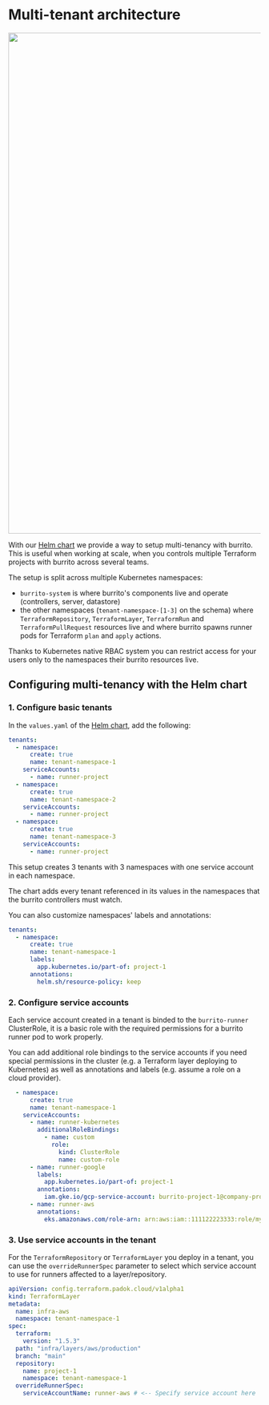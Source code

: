 # Multi-tenant architecture

<p align="center"><img src="../../assets/design/multi-tenant-architecture.excalidraw.png" width="1000px" /></p>

With our [Helm chart](./install/with-helm.md) we provide a way to setup multi-tenancy with burrito. This is useful when working at scale, when you controls multiple Terraform projects with burrito across several teams.

The setup is split across multiple Kubernetes namespaces:

- `burrito-system` is where burrito's components live and operate (controllers, server, datastore)
- the other namespaces (`tenant-namespace-[1-3]` on the schema) where `TerraformRepository`, `TerraformLayer`, `TerraformRun` and `TerraformPullRequest` resources live and where burrito spawns runner pods for Terraform `plan` and `apply` actions.

Thanks to Kubernetes native RBAC system you can restrict access for your users only to the namespaces their burrito resources live.

## Configuring multi-tenancy with the Helm chart

### 1. Configure basic tenants

In the `values.yaml` of the [Helm chart](./install/with-helm.md), add the following:

```yaml
tenants:
  - namespace:
      create: true
      name: tenant-namespace-1
    serviceAccounts:
      - name: runner-project
  - namespace:
      create: true
      name: tenant-namespace-2
    serviceAccounts:
      - name: runner-project
  - namespace:
      create: true
      name: tenant-namespace-3
    serviceAccounts:
      - name: runner-project
```

This setup creates 3 tenants with 3 namespaces with one service account in each namespace.

The chart adds every tenant referenced in its values in the namespaces that the burrito controllers must watch.

You can also customize namespaces' labels and annotations:

```yaml
tenants:
  - namespace:
      create: true
      name: tenant-namespace-1
      labels:
        app.kubernetes.io/part-of: project-1
      annotations:
        helm.sh/resource-policy: keep
```

### 2. Configure service accounts

Each service account created in a tenant is binded to the `burrito-runner` ClusterRole, it is a basic role with the required permissions for a burrito runner pod to work properly.

You can add additional role bindings to the service accounts if you need special permissions in the cluster (e.g. a Terraform layer deploying to Kubernetes) as well as annotations and labels (e.g. assume a role on a cloud provider).

```yaml
  - namespace:
      create: true
      name: tenant-namespace-1
    serviceAccounts:
      - name: runner-kubernetes
        additionalRoleBindings:
          - name: custom
            role:
              kind: ClusterRole
              name: custom-role
      - name: runner-google
        labels:
          app.kubernetes.io/part-of: project-1
        annotations:
          iam.gke.io/gcp-service-account: burrito-project-1@company-project.iam.gserviceaccount.com
      - name: runner-aws
        annotations:
          eks.amazonaws.com/role-arn: arn:aws:iam::111122223333:role/my-role
```

### 3. Use service accounts in the tenant

For the `TerraformRepository` or `TerraformLayer` you deploy in a tenant, you can use the `overrideRunnerSpec` parameter to select which service account to use for runners affected to a layer/repository.

```yaml
apiVersion: config.terraform.padok.cloud/v1alpha1
kind: TerraformLayer
metadata:
  name: infra-aws
  namespace: tenant-namespace-1
spec:
  terraform:
    version: "1.5.3"
  path: "infra/layers/aws/production"
  branch: "main"
  repository:
    name: project-1
    namespace: tenant-namespace-1
  overrideRunnerSpec:
    serviceAccountName: runner-aws # <-- Specify service account here
```
